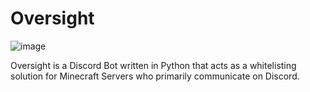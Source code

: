 # Oversight
![image](https://cdn.discordapp.com/attachments/831311410936021025/831329723321286697/oversight512.png)


Oversight is a Discord Bot written in Python that acts as a whitelisting solution for Minecraft Servers who primarily communicate on Discord. 
